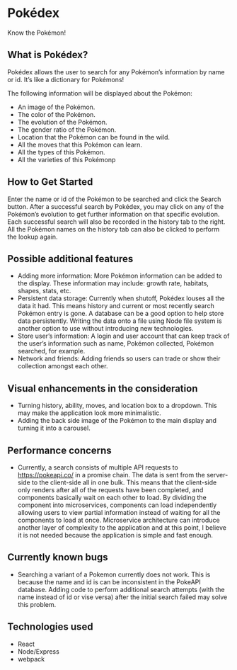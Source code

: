 # Pokédex
Know the Pokémon!

## What is Pokédex? ##
Pokédex allows the user to search for any Pokémon’s information by name or id. It’s like a dictionary for Pokémons!

The following information will be displayed about the Pokémon:
- An image of the Pokémon.
- The color of the Pokémon.
- The evolution of the Pokémon.
- The gender ratio of the Pokémon.
- Location that the Pokémon can be found in the wild.
- All the moves that this Pokémon can learn.
- All the types of this Pokémon.
- All the varieties of this Pokémonp

## How to Get Started ##
Enter the name or id of the Pokémon to be searched and click the Search button. After a successful search by Pokédex, you may click on any of the Pokémon’s evolution to get further information on that specific evolution. Each successful search will also be recorded in the history tab to the right. All the Pokémon names on the history tab can also be clicked to perform the lookup again.

## Possible additional features ##
- Adding more information: More Pokémon information can be added to the display. These information may include: growth rate, habitats, shapes, stats, etc.
- Persistent data storage: Currently when shutoff, Pokédex louses all the data it had. This means history and current or most recently search Pokémon entry is gone. A database can be a good option to help store data persistently. Writing the data onto a file using Node file system is another option to use without introducing new technologies. 
- Store user’s information: A login and user account that can keep track of the user’s information such as name, Pokémon collected, Pokémon searched, for example.
- Network and friends: Adding friends so users can trade or show their collection amongst each other.

## Visual enhancements in the consideration ##
- Turning history, ability, moves, and location box to a dropdown. This may make the application look more minimalistic.
- Adding the back side image of the Pokémon to the main display and turning it into a carousel.

## Performance concerns ##
- Currently, a search consists of multiple API requests to https://pokeapi.co/ in a promise chain. The data is sent from the server-side to the client-side all in one bulk. This means that the client-side only renders after all of the requests have been completed, and components basically wait on each other to load. By dividing the component into microservices, components can load independently allowing users to view partial information instead of waiting for all the components to load at once. Microservice architecture can introduce another layer of complexity to the application and at this point, I believe it is not needed because the application is simple and fast enough.

## Currently known bugs ##
- Searching a variant of a Pokemon currently does not work. This is because the name and id is can be inconsistent in the PokeAPI database. Adding code to perform additional search attempts (with the name instead of id or vise versa) after the initial search failed may solve this problem. 

## Technologies used ##
- React
- Node/Express
- webpack

